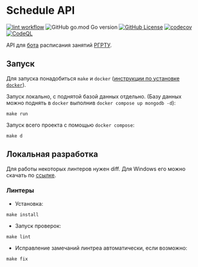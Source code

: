 # Schedule API

[![lint workflow](https://github.com/schedule-rsreu/schedule-api/actions/workflows/lint.yml/badge.svg)](https://github.com/schedule-rsreu/schedule-api/actions/workflows/lint.yml)
![GitHub go.mod Go version](https://img.shields.io/github/go-mod/go-version/schedule-rsreu/schedule-api)
[![GitHub License](https://img.shields.io/badge/license-MIT-blue)](/LICENSE)
[![codecov](https://codecov.io/github/schedule-rsreu/schedule-api/graph/badge.svg?token=IFHLWELSNW)](https://codecov.io/github/schedule-rsreu/schedule-api)
[![CodeQL](https://github.com/schedule-rsreu/schedule-api/actions/workflows/codeql.yml/badge.svg)](https://github.com/schedule-rsreu/schedule-api/actions/workflows/codeql.yml "Code quality workflow status")


API для [бота](https://t.me/schedule_rsreu_bot) расписания
занятий [РГРТУ](https://rsreu.ru/studentu/raspisanie-zanyatij).

## Запуск

Для запуска понадобиться `make`
и `docker` ([инструкции по установке `docker`](https://docs.docker.com/engine/install/)).

Запуск локально, с поднятой базой данных отдельно. (Базу данных можно поднять в `docker`
выполнив `docker compose up mongodb -d`):

```shell
make run
```

Запуск всего проекта с помощью `docker compose`:

```shell
make d
```

## Локальная разработка

Для работы некоторых линтеров нужен diff. Для Windows его можно скачать
по [ссылке](https://deac-riga.dl.sourceforge.net/project/gnuwin32/diffutils/2.8.7-1/diffutils-2.8.7-1.exe?viasf=1).

### Линтеры

- Установка:

```shell
make install
```

- Запуск проверок:

```shell
make lint
```

- Исправление замечаний линтреа автоматически, если возможно:

```shell
make fix
```
